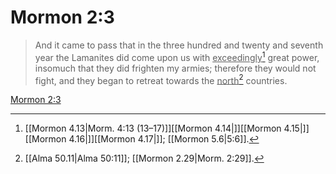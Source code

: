 # Mormon 2:3

> And it came to pass that in the three hundred and twenty and seventh year the Lamanites did come upon us with <u>exceedingly</u>[^a] great power, insomuch that they did frighten my armies; therefore they would not fight, and they began to retreat towards the <u>north</u>[^b] countries.

[Mormon 2:3](https://www.churchofjesuschrist.org/study/scriptures/bofm/morm/2?lang=eng&id=p3#p3)


[^a]: [[Mormon 4.13|Morm. 4:13 (13–17)]][[Mormon 4.14|]][[Mormon 4.15|]][[Mormon 4.16|]][[Mormon 4.17|]]; [[Mormon 5.6|5:6]].  
[^b]: [[Alma 50.11|Alma 50:11]]; [[Mormon 2.29|Morm. 2:29]].  
